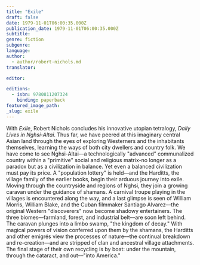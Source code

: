 ```yaml
---
title: "Exile"
draft: false
date: 1979-11-01T06:00:35.000Z
publication_date: 1979-11-01T06:00:35.000Z
subtitle:
genre: fiction
subgenre:
language:
author:
  - author/robert-nichols.md
translator:

editor:

editions:
  - isbn: 9780811207324
    binding: paperback
featured_image_path:
_slug: exile
---
```


With _Exile_, Robert Nichols concludes his innovative utopian tetralogy, _Daily Lives in Nghsi-Altai_. Thus far, we have peered at this imaginary central Asian land through the eyes of exploring Westerners and the inhabitants themselves, learning the ways of both city dwellers and country folk. We have come to see Nghsi-Altai––a technologically "advanced” communalized country within a "primitive" social and religious matrix-no longer as a paradox but as a civilization in balance. Yet even a balanced civilization must pay its price. A "population lottery" is held––and the Harditts, the village family of the earlier books, begin their arduous journey into exile. Moving through the countryside and regions of Nghsi, they join a growing caravan under the guidance of shamans. A carnival troupe playing in the villages is encountered along the way, and a last glimpse is seen of William Morris, William Blake, and the Cuban filmmaker Santiago Alvarez––the original Western "discoverers" now become shadowy entertainers. The three biomes––farmland, forest, and industrial belt––are soon left behind. The caravan plunges into a limbo swamp, "the kingdom of decay." With magical powers of vision conferred upon them by the shamans, the Harditts and other emigrés view the processes of nature––the continual breakdown and re-creation––and are stripped of clan and ancestral village attachments. The final stage of their own recycling is by boat: under the mountain, through the cataract, and out––"into America."

